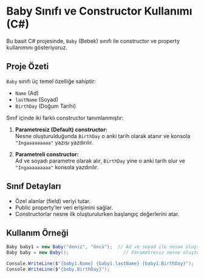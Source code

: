 # Baby Sınıfı ve Constructor Kullanımı (C#)

Bu basit C# projesinde, `Baby` (Bebek) sınıfı ile constructor ve property kullanımını gösteriyoruz.

## Proje Özeti

`Baby` sınıfı üç temel özelliğe sahiptir:

- `Name` (Ad)
- `lastName` (Soyad)
- `BirthDay` (Doğum Tarihi)

Sınıf içinde iki farklı constructor tanımlanmıştır:

1. **Parametresiz (Default) constructor:**  
   Nesne oluşturulduğunda `BirthDay` o anki tarih olarak atanır ve konsola `"Ingaaaaaaaaa"` yazısı yazdırılır.

2. **Parametreli constructor:**  
   Ad ve soyadı parametre olarak alır, `BirthDay` yine o anki tarih olur ve `"Ingaaaaaaaaa"` konsola yazdırılır.

## Sınıf Detayları

- Özel alanlar (field) veriyi tutar.
- Public property’ler veri erişimini sağlar.
- Constructorlar nesne ilk oluşturulurken başlangıç değerlerini atar.

## Kullanım Örneği

```csharp
Baby baby1 = new Baby("deniz", "öncü");  // Ad ve soyad ile nesne oluşturma
Baby baby = new Baby();                    // Parametresiz nesne oluşturma

Console.WriteLine($"{baby1.Name} {baby1.lastName} {baby1.BirthDay}");
Console.WriteLine($"{baby.BirthDay}");
